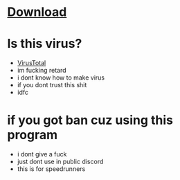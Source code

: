 # [Download](https://github.com/Nothing031/GTFO-log-reader/archive/refs/heads/main.zip)
# Is this virus?
* [VirusTotal](https://www.virustotal.com/gui/file/46f5e1a2b06398c4bfc6f47d1b421a72e7e5a37f0dfba8d8cfc27703d448245a)
* im fucking retard
* i dont know how to make virus
* if you dont trust this shit
* idfc
# if you got ban cuz using this program
* i dont give a fuck
* just dont use in public discord
* this is for speedrunners
